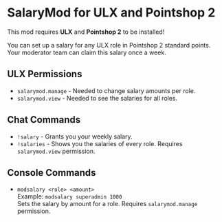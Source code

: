 # SalaryMod for ULX and Pointshop 2

This mod requires **ULX** and **Pointshop 2** to be installed!

You can set up a salary for any ULX role in Pointshop 2 standard points. Your moderator team can claim this salary once a week.

## ULX Permissions
- `salarymod.manage` - Needed to change salary amounts per role.
- `salarymod.view` - Needed to see the salaries for all roles.

## Chat Commands
- `!salary` - Grants you your weekly salary.
- `!salaries` - Shows you the salaries of every role. Requires `salarymod.view` permission.

## Console Commands
- `modsalary <role> <amount>`  
  Example: `modsalary superadmin 1000`  
  Sets the salary by amount for a role. Requires `salarymod.manage` permission.

